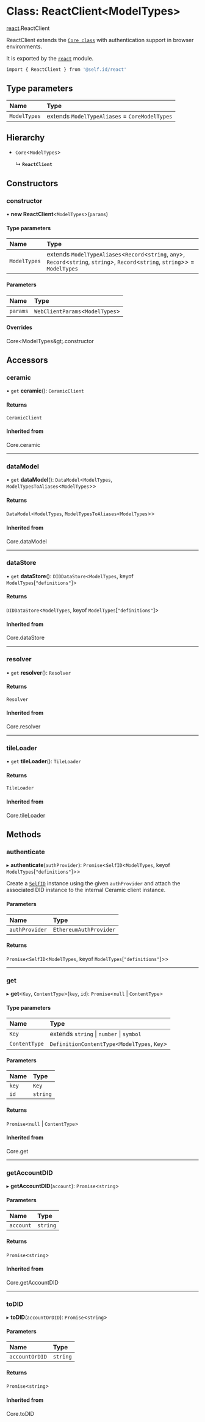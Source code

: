 # Class: ReactClient<ModelTypes\>

[react](../modules/react.md).ReactClient

ReactClient extends the [`Core class`](core.Core.md) with authentication support in browser
environments.

It is exported by the [`react`](../modules/react.md) module.

```sh
import { ReactClient } from '@self.id/react'
```

## Type parameters

| Name | Type |
| :------ | :------ |
| `ModelTypes` | extends `ModelTypeAliases` = `CoreModelTypes` |

## Hierarchy

- `Core`<`ModelTypes`\>

  ↳ **`ReactClient`**

## Constructors

### constructor

• **new ReactClient**<`ModelTypes`\>(`params`)

#### Type parameters

| Name | Type |
| :------ | :------ |
| `ModelTypes` | extends `ModelTypeAliases`<`Record`<`string`, `any`\>, `Record`<`string`, `string`\>, `Record`<`string`, `string`\>\> = `ModelTypes` |

#### Parameters

| Name | Type |
| :------ | :------ |
| `params` | `WebClientParams`<`ModelTypes`\> |

#### Overrides

Core&lt;ModelTypes\&gt;.constructor

## Accessors

### ceramic

• `get` **ceramic**(): `CeramicClient`

#### Returns

`CeramicClient`

#### Inherited from

Core.ceramic

___

### dataModel

• `get` **dataModel**(): `DataModel`<`ModelTypes`, `ModelTypesToAliases`<`ModelTypes`\>\>

#### Returns

`DataModel`<`ModelTypes`, `ModelTypesToAliases`<`ModelTypes`\>\>

#### Inherited from

Core.dataModel

___

### dataStore

• `get` **dataStore**(): `DIDDataStore`<`ModelTypes`, keyof `ModelTypes`[``"definitions"``]\>

#### Returns

`DIDDataStore`<`ModelTypes`, keyof `ModelTypes`[``"definitions"``]\>

#### Inherited from

Core.dataStore

___

### resolver

• `get` **resolver**(): `Resolver`

#### Returns

`Resolver`

#### Inherited from

Core.resolver

___

### tileLoader

• `get` **tileLoader**(): `TileLoader`

#### Returns

`TileLoader`

#### Inherited from

Core.tileLoader

## Methods

### authenticate

▸ **authenticate**(`authProvider`): `Promise`<`SelfID`<`ModelTypes`, keyof `ModelTypes`[``"definitions"``]\>\>

Create a [`SelfID`](web.SelfID.md) instance using the given `authProvider` and attach the
associated DID instance to the internal Ceramic client instance.

#### Parameters

| Name | Type |
| :------ | :------ |
| `authProvider` | `EthereumAuthProvider` |

#### Returns

`Promise`<`SelfID`<`ModelTypes`, keyof `ModelTypes`[``"definitions"``]\>\>

___

### get

▸ **get**<`Key`, `ContentType`\>(`key`, `id`): `Promise`<``null`` \| `ContentType`\>

#### Type parameters

| Name | Type |
| :------ | :------ |
| `Key` | extends `string` \| `number` \| `symbol` |
| `ContentType` | `DefinitionContentType`<`ModelTypes`, `Key`\> |

#### Parameters

| Name | Type |
| :------ | :------ |
| `key` | `Key` |
| `id` | `string` |

#### Returns

`Promise`<``null`` \| `ContentType`\>

#### Inherited from

Core.get

___

### getAccountDID

▸ **getAccountDID**(`account`): `Promise`<`string`\>

#### Parameters

| Name | Type |
| :------ | :------ |
| `account` | `string` |

#### Returns

`Promise`<`string`\>

#### Inherited from

Core.getAccountDID

___

### toDID

▸ **toDID**(`accountOrDID`): `Promise`<`string`\>

#### Parameters

| Name | Type |
| :------ | :------ |
| `accountOrDID` | `string` |

#### Returns

`Promise`<`string`\>

#### Inherited from

Core.toDID
